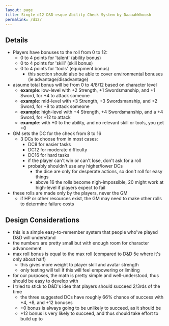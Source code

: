 ```yaml
---
layout: page
title: Single d12 D&D-esque Ability Check System by DaaaahWhoosh
permalink: /d12/
---
```


## Details
- Players have bonuses to the roll from 0 to 12:
  - 0 to 4 points for 'talent' (ability bonus)
  - 0 to 4 points for 'skill' (skill bonus)
  - 0 to 4 points for 'tools' (equipment bonus)
    - this section should also be able to cover environmental bonuses (ie advantage/disadvantage)
- assume total bonus will be from 0 to 4/8/12 based on character level
  - **example**: low-level with +2 Strength, +1 Swordsmanship, and +1 Sword, for +4 to attack someone
  - **example**: mid-level with +3 Strength, +3 Swordsmanship, and +2 Sword, for +8 to attack someone
  - **example**: high-level with +4 Strength, +4 Swordsmanship, and a +4 Sword, for +12 to attack
  - **example**: with +0 to the ability, and no relevant skill or tools, you get +0
- GM sets the DC for the check from 8 to 16
  - 3 DCs to choose from in most cases:
    - DC8 for easier tasks
    - DC12 for moderate difficulty
    - DC16 for hard tasks
    - if the player can't win or can't lose, don't ask for a roll
    - probably shouldn't use any higher/lower DCs
      - the dice are only for desperate actions, so don't roll for easy things
      - above 16 the rolls become nigh-impossible, 20 might work at high-level if players expect to fail
- these rolls are made only by the players, never the GM
  - if HP or other resources exist, the GM may need to make other rolls to determine failure costs

## Design Considerations
- this is a simple easy-to-remember system that people who've played D&D will understand
- the numbers are pretty small but with enough room for character advancement
- max roll bonus is equal to the max roll (compared to D&D 5e where it's only about half)
  - this gives more weight to player skill and avatar strength
  - only testing will tell if this will feel empowering or limiting
- for our purposes, the math is pretty simple and well-understood, thus should be easy to develop with
- I tried to stick to D&D's idea that players should succeed 2/3rds of the time
  - the three suggested DCs have roughly 66% chance of success with +4, +8, and +12 bonuses
  - +0 bonus is always going to be unlikely to succeed, as it should be
  - +12 bonus is very likely to succeed, and thus should take effort to build up to
